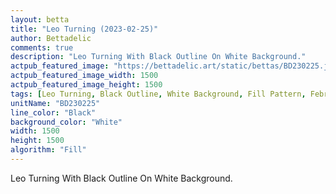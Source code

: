 ```yaml
---
layout: betta
title: "Leo Turning (2023-02-25)"
author: Bettadelic
comments: true
description: "Leo Turning With Black Outline On White Background."
actpub_featured_image: "https://bettadelic.art/static/bettas/BD230225.jpg"
actpub_featured_image_width: 1500
actpub_featured_image_height: 1500
tags: [Leo Turning, Black Outline, White Background, Fill Pattern, February 2023]
unitName: "BD230225"
line_color: "Black"
background_color: "White"
width: 1500
height: 1500
algorithm: "Fill"
---
```


Leo Turning With Black Outline On White Background.
